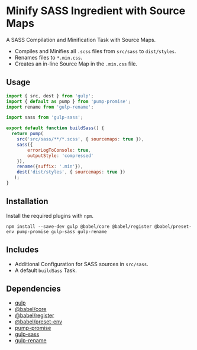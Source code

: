 Minify SASS Ingredient with Source Maps
================================================================================

A SASS Compilation and Minification Task with Source Maps.

- Compiles and Minifies all `.scss` files from `src/sass` to `dist/styles`.
- Renames files to `*.min.css`.
- Creates an in-line Source Map in the `.min.css` file.

Usage
--------------------------------------------------------------------------------

```javascript
import { src, dest } from 'gulp';
import { default as pump } from 'pump-promise';
import rename from 'gulp-rename';

import sass from 'gulp-sass';

export default function buildSass() {
  return pump(
    src('src/sass/**/*.scss', { sourcemaps: true }),
    sass({
    	errorLogToConsole: true,
    	outputStyle: 'compressed'
   	}),
    rename({suffix: '.min'}),
    dest('dist/styles', { sourcemaps: true })
   );
}
```

Installation
--------------------------------------------------------------------------------

Install the required plugins with `npm`.

`npm install --save-dev gulp @babel/core @babel/register @babel/preset-env pump-promise gulp-sass gulp-rename`

Includes
--------------------------------------------------------------------------------

- Additional Configuration for SASS sources in `src/sass`.
- A default `buildSass` Task.

Dependencies
--------------------------------------------------------------------------------

- [gulp](https://www.npmjs.com/package/gulp/)
- [@babel/core](https://www.npmjs.com/package/@babel/core/)
- [@babel/register](https://www.npmjs.com/package/@babel/register/)
- [@babel/preset-env](https://www.npmjs.com/package/@babel/preset-env/)
- [pump-promise](https://www.npmjs.com/package/pump-promise)
- [gulp-sass](https://www.npmjs.com/package/gulp-sass)
- [gulp-rename](https://www.npmjs.com/package/gulp-rename)
